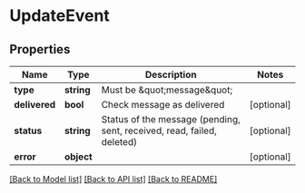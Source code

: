 # UpdateEvent

## Properties
Name | Type | Description | Notes
------------ | ------------- | ------------- | -------------
**type** | **string** | Must be \&quot;message\&quot; | 
**delivered** | **bool** | Check message as delivered | [optional] 
**status** | **string** | Status of the message (pending, sent, received, read, failed, deleted) | [optional] 
**error** | **object** |  | [optional] 

[[Back to Model list]](../README.md#documentation-for-models) [[Back to API list]](../README.md#documentation-for-api-endpoints) [[Back to README]](../README.md)


